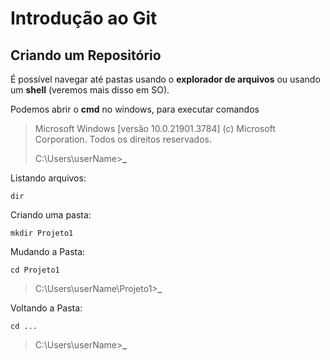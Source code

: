 # Introdução ao Git

## Criando um Repositório

É possível navegar até pastas usando o **explorador de arquivos** ou usando um **shell** (veremos mais disso em SO).

Podemos abrir o **cmd** no windows, para executar comandos

> Microsoft Windows [versão 10.0.21901.3784]
> (c) Microsoft Corporation. Todos os direitos reservados.
>
> C:\Users\userName>**_**

Listando arquivos:

```
dir
```

Criando uma pasta:

```
mkdir Projeto1
```

Mudando a Pasta:
```
cd Projeto1
```

> C:\Users\userName\Projeto1>**_** 


Voltando a Pasta: 

```
cd ...
```

> C:\Users\userName>**_**

